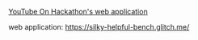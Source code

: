 [YouTube On Hackathon's web application](https://www.youtube.com/watch?v=C749Hya-hbo)

web application: https://silky-helpful-bench.glitch.me/
